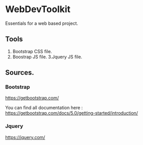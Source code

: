 # WebDevToolkit
Essentials for a web based project.

## Tools
1. Bootstrap CSS file.
2. Boostrap JS file.
3.Jquery JS file.

## Sources.
### Bootstrap
https://getbootstrap.com/

You can find all documentation here : https://getbootstrap.com/docs/5.0/getting-started/introduction/

### Jquery
https://jquery.com/
